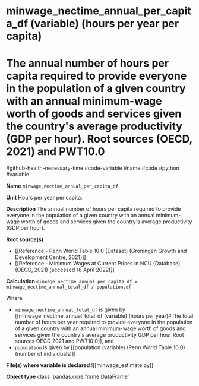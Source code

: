 # minwage_nectime_annual_per_capita_df (variable) (hours per year per capita)
# The annual number of hours per capita required to provide everyone in the population of a given country with an annual minimum-wage worth of goods and services given the country's average productivity (GDP per hour). Root sources (OECD, 2021) and PWT10.0
#github-health-necessary-time
#code-variable #name #code #python #variable

**Name**
`minwage_nectime_annual_per_capita_df`

**Unit**
Hours per year per capita.

**Description**
The annual number of hours per capita required to provide everyone in the population of a given country with an annual minimum-wage worth of goods and services given the country's average productivity (GDP per hour).

**Root source(s)**
- [[Reference - Penn World Table 10.0 (Dataset) (Groningen Growth and Development Centre, 2021)]]
- [[Reference - Minimum Wages at Current Prices in NCU (Database) (OECD, 2021) (accessed 18 April 2022)]]

**Calculation**
`minwage_nectime_annual_per_capita_df = minwage_nectime_annual_total_df / population.df`

Where
- `minwage_nectime_annual_total_df` is given by [[minwage_nectime_annual_total_df (variable) (hours per year)#The total number of hours per year required to provide everyone in the population of a given country with an annual minimum-wage worth of goods and services given the country's average productivity GDP per hour Root sources OECD 2021 and PWT10 0]], and
- `population` is given by [[population (variable) (Penn World Table 10.0) (number of individuals)]]

**File(s) where variable is declared**
![[minwage_estimate.py]]

**Object type**
class 'pandas.core.frame.DataFrame'

